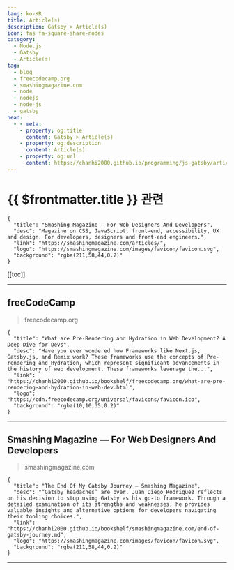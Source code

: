 ```yaml
---
lang: ko-KR
title: Article(s)
description: Gatsby > Article(s)
icon: fas fa-square-share-nodes
category:
  - Node.js 
  - Gatsby
  - Article(s)
tag: 
  - blog
  - freecodecamp.org
  - smashingmagazine.com
  - node
  - nodejs
  - node-js
  - gatsby
head:
  - - meta:
    - property: og:title
      content: Gatsby > Article(s)
    - property: og:description
      content: Article(s)
    - property: og:url
      content: https://chanhi2000.github.io/programming/js-gatsby/articles/
---
```


# {{ $frontmatter.title }} 관련

<SiteInfo
  name="freeCodeCamp Programming Tutorials: Python, JavaScript, Git & More"
  desc="Browse thousands of programming tutorials written by experts. Learn Web Development, Data Science, DevOps, Security, and get developer career advice."
  url="https://freecodecamp.org/news/"
  logo="https://cdn.freecodecamp.org/universal/favicons/favicon.ico"
  preview="https://cdn.freecodecamp.org/platform/universal/fcc_meta_1920X1080-indigo.png"/>

```component VPCard
{
  "title": "Smashing Magazine — For Web Designers And Developers",
  "desc": "Magazine on CSS, JavaScript, front-end, accessibility, UX and design. For developers, designers and front-end engineers.",
  "link": "https://smashingmagazine.com/articles/",
  "logo": "https://smashingmagazine.com/images/favicon/favicon.svg",
  "background": "rgba(211,58,44,0.2)"
}
```

[[toc]]

---

## <FontIcon icon="fa-brands fa-free-code-camp"/>freeCodeCamp

> freecodecamp.org

```component VPCard
{
  "title": "What are Pre-Rendering and Hydration in Web Development? A Deep Dive for Devs",
  "desc": "Have you ever wondered how Frameworks like Next.js, Gatsby.js, and Remix work? These frameworks use the concepts of Pre-rendering and Hydration, which represent significant advancements in the history of web development. These frameworks leverage the...",
  "link": "https://chanhi2000.github.io/bookshelf/freecodecamp.org/what-are-pre-rendering-and-hydration-in-web-dev.html",
  "logo": "https://cdn.freecodecamp.org/universal/favicons/favicon.ico",
  "background": "rgba(10,10,35,0.2)"
}
```

<!-- END: freecodecamp.org -->

---

## Smashing Magazine — For Web Designers And Developers

> smashingmagazine.com

```component VPCard
{
  "title": "The End Of My Gatsby Journey — Smashing Magazine",
  "desc": "“Gatsby headaches” are over. Juan Diego Rodríguez reflects on his decision to stop using Gatsby as his go-to framework. Through a detailed examination of its strengths and weaknesses, he provides valuable insights and alternative options for developers navigating their tooling choices.",
  "link": "https://chanhi2000.github.io/bookshelf/smashingmagazine.com/end-of-gatsby-journey.md",
  "logo": "https://smashingmagazine.com/images/favicon/favicon.svg",
  "background": "rgba(211,58,44,0.2)"
}
```

---

<TagLinks />